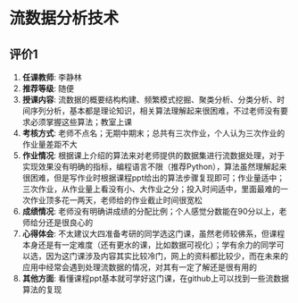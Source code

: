 # 流数据分析技术

## 评价1

1. **任课教师**: 李静林
2. **推荐等级**: 随便
3. **授课内容**: 流数据的概要结构构建、频繁模式挖掘、聚类分析、分类分析、时间序列分析，基本都是理论知识，相关算法理解起来很困难，不过老师没有要求必须掌握这些算法；教室上课
4. **考核方式**: 老师不点名；无期中期末；总共有三次作业，个人认为三次作业的作业量差距不大
5. **作业情况**: 根据课上介绍的算法来对老师提供的数据集进行流数据处理，对于实现效果没有明确的指标，编程语言不限（推荐Python），算法虽然理解起来很困难，但是写作业时根据课程ppt给出的算法步骤复现即可；作业量适中；三次作业，从作业量上看没有小、大作业之分；投入时间适中，里面最难的一次作业顶多花一两天，老师给的作业截止时间很宽松
6. **成绩情况**: 老师没有明确讲成绩的分配比例；个人感觉分数能在90分以上，老师给分还是很良心的
7. **心得体会**: 不太建议大四准备考研的同学选这门课，虽然老师较佛系，但课程本身还是有一定难度（还有更水的课，比如数据可视化）；学有余力的同学可以选，因为这门课涉及内容其实比较冷门，网上的资料都比较少，而在未来的应用中经常会遇到处理流数据的情况，对其有一定了解还是很有用的
8. **其他方面**: 看懂课程ppt基本就可学好这门课，在github上可以找到一些流数据算法的复现
